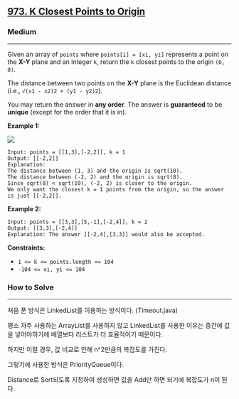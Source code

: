 ## [973\. K Closest Points to Origin](https://leetcode.com/problems/k-closest-points-to-origin)

### Medium

---

Given an array of `points` where `points[i] = [xi, yi]` represents a point on the **X-Y** plane and an integer `k`, return the `k` closest points to the origin `(0, 0)`.

The distance between two points on the **X-Y** plane is the Euclidean distance (i.e., `√(x1 - x2)2 + (y1 - y2)2`).

You may return the answer in **any order**. The answer is **guaranteed** to be **unique** (except for the order that it is in).

**Example 1:**

![](https://assets.leetcode.com/uploads/2021/03/03/closestplane1.jpg)

```
Input: points = [[1,3],[-2,2]], k = 1
Output: [[-2,2]]
Explanation:
The distance between (1, 3) and the origin is sqrt(10).
The distance between (-2, 2) and the origin is sqrt(8).
Since sqrt(8) < sqrt(10), (-2, 2) is closer to the origin.
We only want the closest k = 1 points from the origin, so the answer is just [[-2,2]].
```

**Example 2:**

```
Input: points = [[3,3],[5,-1],[-2,4]], k = 2
Output: [[3,3],[-2,4]]
Explanation: The answer [[-2,4],[3,3]] would also be accepted.
```

**Constraints:**

-   `1 <= k <= points.length <= 104`
-   `-104 <= xi, yi <= 104`

### How to Solve

---

처음 푼 방식은 LinkedList를 이용하는 방식이다. (Timeout.java)

평소 자주 사용하는 ArrayList를 사용하지 않고 LinkedList를 사용한 이유는 중간에 값을 넣어야하기에 배열보다 리스트가 더 효율적이기 때문이다.

하지만 이럴 경우, 값 비교로 인해 n^2만큼의 복잡도를 가진다.

그렇기에 사용한 방식은 PriorityQueue이다.

Distance로 Sort되도록 지정하여 생성하면 값을 Add만 하면 되기에 복잡도가 n이 된다.
